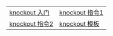 <table>
  <tr>
    <td><a href="https://github.com/Narutocc/knockout/issues/1"/>knockout 入门</td>
    <td><a href="https://github.com/Narutocc/knockout/issues/2"/>knockout 指令1</td>
  </tr>
 <tr>
    <td><a href="https://github.com/Narutocc/knockout/issues/3"/>knockout 指令2</td>
    <td><a href="https://github.com/Narutocc/knockout/issues/2"/>knockout 模板</td>
  </tr>
</table>
